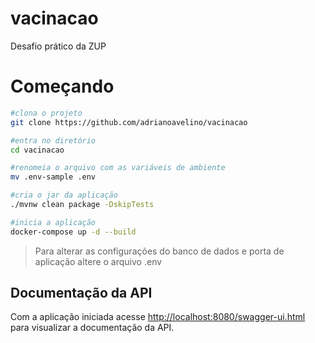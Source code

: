 # vacinacao
Desafio prático da ZUP

# Começando
```bash
#clona o projeto
git clone https://github.com/adrianoavelino/vacinacao

#entra no diretório
cd vacinacao

#renomeia o arquivo com as variáveis de ambiente
mv .env-sample .env

#cria o jar da aplicação
./mvnw clean package -DskipTests

#inicia a aplicação
docker-compose up -d --build
```
> Para alterar as configurações do banco de dados e porta de aplicação altere o arquivo .env

## Documentação da API
Com a aplicação iniciada acesse [http://localhost:8080/swagger-ui.html](http://localhost:8080/swagger-ui.html) para visualizar a documentação da API.
